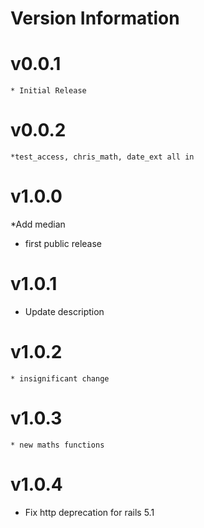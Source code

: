 # Version Information
# v0.0.1
	* Initial Release
# v0.0.2
	*test_access, chris_math, date_ext all in
# v1.0.0
  *Add median
  * first public release
# v1.0.1
  * Update description
# v1.0.2
	* insignificant change
# v1.0.3
	* new maths functions
# v1.0.4
  * Fix http deprecation for rails 5.1


